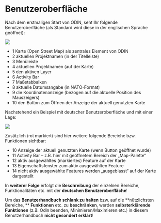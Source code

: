 # **Benutzeroberfläche**

Nach dem erstmaligen Start von ODIN, seht Ihr folgende Benutzeroberfläche (als Standard wird diese in der englischen Sprache geöffnet):

![](images/Benutzeroberflaeche_1.png)

- <span class="blue">1</span>  Karte (Open Street Map) als zentrales Element von ODIN
- <span class="blue">2</span> aktuellen Projektnamen (in der Titelleiste)
- <span class="blue">3</span> Menüleiste
- <span class="blue">4</span> aktuellen Projektnamen (auf der Karte)
- <span class="blue">5</span> den aktiven Layer
- <span class="blue">6</span> Activity Bar
- <span class="blue">7</span> Maßstabbalken
- <span class="blue">8</span> aktuelle Datumsangabe (in NATO-Format)
- <span class="blue">9</span> die Koordinatenanzeige (bezogen auf die aktuelle Position des Mauszeigers)
- <span class="blue">10</span>  den Button zum Öffnen der Anzeige der aktuell genutzten Karte



Nachstehend ein Beispiel mit deutscher Benutzeroberfläche und mit einer Lage:

![](images/Benutzeroberflaeche_2.png)



Zusätzlich (rot markiert) sind hier weitere folgende Bereiche bzw. Funktionen sichtbar:

- <span class="red">10</span> Anzeige der aktuell genutzten Karte (wenn Button geöffnet wurde)
- <span class="red">11</span> Activity Bar – z.B. hier mit geöffnetem Bereich der „Map-Palette“
- <span class="red">12</span> aktiv ausgewähltes (markiertes) Feature auf der Karte
- <span class="red">13</span> Eigenschaftsfenster zum aktiv ausgewählten Feature
- <span class="red">14</span> nicht aktiv ausgewählte Features werden „ausgeblasst“ auf der Karte dargestellt



In **weiterer Folge** erfolgt die **Beschreibung** der einzelnen Bereiche, Funktionalitäten etc. mit der **deutschen Benutzeroberfläche**!

Um das **Benutzerhandbuch schlank zu halten** bzw. auf die **nützlichsten Bereiche, ** **Funktionen** etc. zu **beschränken**, werden **selbsterklärende Funktionen** (z.B. Odin beenden, Minimieren/Maximieren etc.) in diesem Benutzerhandbuch **nicht gesondert erklärt**!

